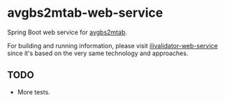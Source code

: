 # avgbs2mtab-web-service

Spring Boot web service for [avgbs2mtab](https://github.com/sogis/avgbs2mtab).

For building and running information, please visit [ilivalidator-web-service](https://github.com/sogis/ilivalidator-web-service) since it's based on the very same technology and approaches.


## TODO

* More tests.